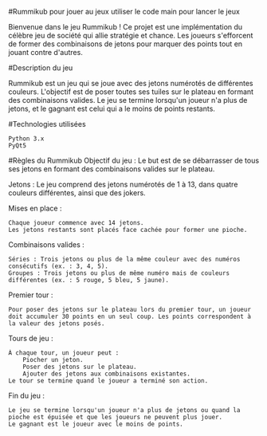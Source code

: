 #Rummikub
pour jouer au jeux utiliser le code main pour lancer le jeux

Bienvenue dans le jeu Rummikub ! Ce projet est une implémentation du célèbre jeu de société qui allie stratégie et chance. Les joueurs s'efforcent de former des combinaisons de jetons pour marquer des points tout en jouant contre d'autres.

#Description du jeu

Rummikub est un jeu qui se joue avec des jetons numérotés de différentes couleurs. L'objectif est de poser toutes ses tuiles sur le plateau en formant des combinaisons valides. Le jeu se termine lorsqu'un joueur n'a plus de jetons, et le gagnant est celui qui a le moins de points restants.

#Technologies utilisées

    Python 3.x
    PyQt5

#Règles du Rummikub
Objectif du jeu : Le but est de se débarrasser de tous ses jetons en formant des combinaisons valides sur le plateau.

Jetons : Le jeu comprend des jetons numérotés de 1 à 13, dans quatre couleurs différentes, ainsi que des jokers.

Mises en place :

    Chaque joueur commence avec 14 jetons.
    Les jetons restants sont placés face cachée pour former une pioche.

Combinaisons valides :

    Séries : Trois jetons ou plus de la même couleur avec des numéros consécutifs (ex. : 3, 4, 5).
    Groupes : Trois jetons ou plus de même numéro mais de couleurs différentes (ex. : 5 rouge, 5 bleu, 5 jaune).

Premier tour :

    Pour poser des jetons sur le plateau lors du premier tour, un joueur doit accumuler 30 points en un seul coup. Les points correspondent à la valeur des jetons posés.

Tours de jeu :

    À chaque tour, un joueur peut :
        Piocher un jeton.
        Poser des jetons sur le plateau.
        Ajouter des jetons aux combinaisons existantes.
    Le tour se termine quand le joueur a terminé son action.

Fin du jeu :

    Le jeu se termine lorsqu'un joueur n'a plus de jetons ou quand la pioche est épuisée et que les joueurs ne peuvent plus jouer.
    Le gagnant est le joueur avec le moins de points.
